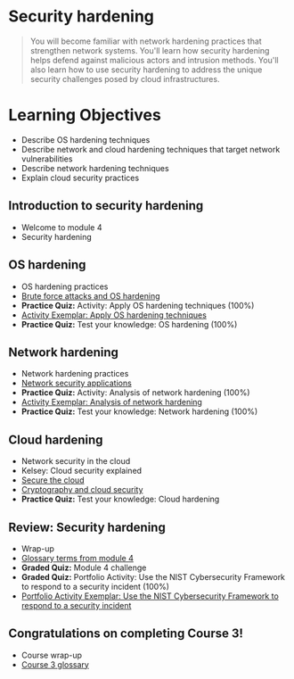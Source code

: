 # Security hardening
> You will become familiar with network hardening practices that strengthen network systems. You'll learn how security hardening helps defend against malicious actors and intrusion methods. You'll also learn how to use security hardening to address the unique security challenges posed by cloud infrastructures.
# Learning Objectives
- Describe OS hardening techniques
- Describe network and cloud hardening techniques that target network vulnerabilities
- Describe network hardening techniques
- Explain cloud security practices
## Introduction to security hardening
- Welcome to module 4
- Security hardening
## OS hardening
- OS hardening practices
- [Brute force attacks and OS hardening](https://github.com/KailaniBailey/Google-Cybersecurity-Professional-Certificate/tree/main/Course%203:%20Connect%20and%20Protect:%20Networks%20and%20Network%20Security/Week%204:%20Security%20hardening/Brute%20force%20attacks%20and%20OS%20hardening)
- **Practice Quiz:** Activity: Apply OS hardening techniques (100%)
- [Activity Exemplar: Apply OS hardening techniques](https://github.com/KailaniBailey/Google-Cybersecurity-Professional-Certificate/tree/main/Course%203:%20Connect%20and%20Protect:%20Networks%20and%20Network%20Security/Week%204:%20Security%20hardening/Activity%20Exemplar:%20Apply%20OS%20hardening%20techniques)
- **Practice Quiz:** Test your knowledge: OS hardening (100%)
## Network hardening
- Network hardening practices
- [Network security applications](https://github.com/KailaniBailey/Google-Cybersecurity-Professional-Certificate/tree/main/Course%203:%20Connect%20and%20Protect:%20Networks%20and%20Network%20Security/Week%204:%20Security%20hardening/Network%20security%20applications)
- **Practice Quiz:** Activity: Analysis of network hardening (100%)
- [Activity Exemplar: Analysis of network hardening](https://github.com/KailaniBailey/Google-Cybersecurity-Professional-Certificate/blob/main/Course%203%3A%20Connect%20and%20Protect%3A%20Networks%20and%20Network%20Security/Week%204%3A%20Security%20hardening/Security%20risk%20assessment%20report%20exemplar.pdf)
- **Practice Quiz:** Test your knowledge: Network hardening (100%)
## Cloud hardening
- Network security in the cloud
- Kelsey: Cloud security explained
- [Secure the cloud](https://github.com/KailaniBailey/Google-Cybersecurity-Professional-Certificate/tree/main/Course%203:%20Connect%20and%20Protect:%20Networks%20and%20Network%20Security/Week%204:%20Security%20hardening/Secure%20the%20cloud)
- [Cryptography and cloud security](https://github.com/KailaniBailey/Google-Cybersecurity-Professional-Certificate/tree/main/Course%203:%20Connect%20and%20Protect:%20Networks%20and%20Network%20Security/Week%204:%20Security%20hardening/Cryptography%20and%20cloud%20security)
- **Practice Quiz:** Test your knowledge: Cloud hardening
## Review: Security hardening
- Wrap-up
- [Glossary terms from module 4](https://github.com/KailaniBailey/Google-Cybersecurity-Professional-Certificate/tree/main/Course%203:%20Connect%20and%20Protect:%20Networks%20and%20Network%20Security/Week%204:%20Security%20hardening/Glossary%20terms%20from%20module%204)
- **Graded Quiz:** Module 4 challenge
- **Graded Quiz:** Portfolio Activity: Use the NIST Cybersecurity Framework to respond to a security incident (100%)
- [Portfolio Activity Exemplar: Use the NIST Cybersecurity Framework to respond to a security incident](https://github.com/KailaniBailey/Google-Cybersecurity-Professional-Certificate/blob/main/Course%203%3A%20Connect%20and%20Protect%3A%20Networks%20and%20Network%20Security/Week%204%3A%20Security%20hardening/Incident%20report%20analysis%20exemplar.pdf)
## Congratulations on completing Course 3!
- Course wrap-up
- [Course 3 glossary](https://github.com/KailaniBailey/Google-Cybersecurity-Professional-Certificate/blob/main/Course%203%3A%20Connect%20and%20Protect%3A%20Networks%20and%20Network%20Security/Week%204%3A%20Security%20hardening/Course%203%20glossary.pdf)
